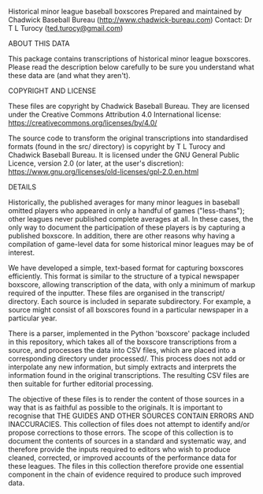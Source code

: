 Historical minor league baseball boxscores
Prepared and maintained by Chadwick Baseball Bureau (http://www.chadwick-bureau.com)
Contact: Dr T L Turocy (ted.turocy@gmail.com)

ABOUT THIS DATA

This package contains transcriptions of historical minor league boxscores.
Please read the description below carefully to be sure you understand what
these data are (and what they aren't).


COPYRIGHT AND LICENSE

These files are copyright by Chadwick Baseball Bureau.
They are licensed under the Creative Commons Attribution 4.0 International license:
https://creativecommons.org/licenses/by/4.0/

The source code to transform the original transcriptions into standardised formats
(found in the src/ directory) is copyright by T L Turocy and Chadwick Baseball Bureau.
It is licensed under the GNU General Public Licence, version 2.0 (or later, at the
user's discretion):
https://www.gnu.org/licenses/old-licenses/gpl-2.0.en.html


DETAILS

Historically, the published averages for many minor leagues in baseball omitted
players who appeared in only a handful of games ("less-thans"); other leagues
never published complete averages at all.  In these cases, the only way to
document the participation of these players is by capturing a published boxscore.
In addition, there are other reasons why having a compilation of game-level
data for some historical minor leagues may be of interest.

We have developed a simple, text-based format for capturing boxscores efficiently.
This format is similar to the structure of a typical newspaper boxscore,
allowing transcription of the data, with only a minimum of markup required of
the inputter.  These files are organised in the transcript/ directory.
Each source is included in separate subdirectory.  For example, a source might 
consist of all boxscores found in a particular newspaper in a particular year.

There is a parser, implemented in the Python 'boxscore' package
included in this repository, which takes all of the boxscore transcriptions
from a source, and processes the data into CSV files, which are placed into
a corresponding directory under processed/.  This process does not add or interpolate
any new information, but simply extracts and interprets the information found
in the original transcriptions.  The resulting CSV files are then suitable
for further editorial processing.

The objective of these files is to render the content of those sources in a way that
is as faithful as possible to the originals.  It is important to recognise that
THE GUIDES AND OTHER SOURCES CONTAIN ERRORS AND INACCURACIES.  This collection of
files does not attempt to identify and/or propose corrections to those errors.
The scope of this collection is to document the contents of sources in a standard
and systematic way, and therefore provide the inputs required to editors who wish to
produce cleaned, corrected, or improved accounts of the performance data for these
leagues.  The files in this collection therefore provide one essential component
in the chain of evidence required to produce such improved data.

